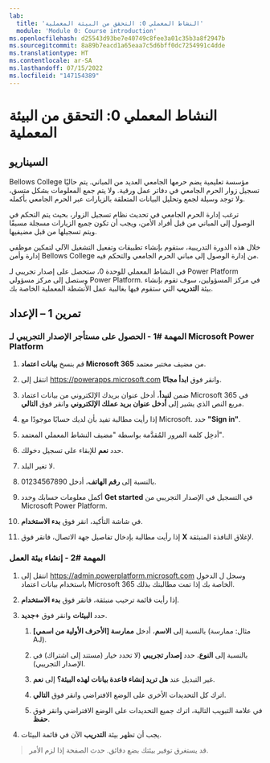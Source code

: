 ```yaml
---
lab:
  title: 'النشاط المعملي 0: التحقق من البيئة المعملية'
  module: 'Module 0: Course introduction'
ms.openlocfilehash: d25543d93be7e40749c8fee3a01c35b3a8f2947b
ms.sourcegitcommit: 8a89b7eacd1a65eaa7c5d6bff0dc7254991c4dde
ms.translationtype: HT
ms.contentlocale: ar-SA
ms.lasthandoff: 07/15/2022
ms.locfileid: "147154389"
---
```

# <a name="lab-0-validate-lab-environment"></a>النشاط المعملي 0: التحقق من البيئة المعملية

## <a name="scenario"></a>السيناريو

Bellows College مؤسسة تعليمية يضم حرمها الجامعي العديد من المباني. يتم حاليًا تسجيل زوار الحرم الجامعي في دفاتر عمل ورقية. ولا يتم جمع المعلومات بشكل متسق، ولا توجد وسيلة لجمع وتحليل البيانات المتعلقة بالزيارات عبر الحرم الجامعي بأكمله.

ترغب إدارة الحرم الجامعي في تحديث نظام تسجيل الزوار، بحيث يتم التحكم في الوصول إلى المباني من قبل أفراد الأمن، ويجب أن تكون جميع الزيارات مسجلة مسبقًا ويتم تسجيلها من قبل مضيفيها.

خلال هذه الدورة التدريبية، ستقوم بإنشاء تطبيقات وتفعيل التشغيل الآلي لتمكين موظفي إدارة وأمن Bellows College من إدارة الوصول إلى مباني الحرم الجامعي والتحكم فيه.

في النشاط المعملي للوحدة 0، ستحصل على إصدار تجريبي لـ Power Platform وستصل إلى مركز مسؤولي Power Platform. في مركز المسؤولين، سوف تقوم بإنشاء بيئة **التدريب** التي ستقوم فيها بغالبية عمل الأنشطة المعملية الخاصة بك.

## <a name="exercise-1--setup"></a>تمرين 1 – الإعداد

### <a name="task-1---acquire-your-microsoft-power-platform-trial-tenant"></a>المهمة \#1 - الحصول على مستأجر الإصدار التجريبي لـ Microsoft Power Platform

1. قم بنسخ **بيانات اعتماد Microsoft 365** من مضيف مختبر معتمد.

1. انتقل إلى <https://powerapps.microsoft.com> وانقر فوق **ابدأ مجانًا**.

1. ضمن **لنبدأ**، أدخل عنوان بريدك الإلكتروني من بيانات اعتماد Microsoft 365 في مربع النص الذي يشير إلى **أدخل عنوان بريد عملك الإلكتروني** وانقر فوق **التالي**.

1. إذا رأيت مطالبة تفيد بأن لديك حسابًا موجودًا مع Microsoft. حدد **"Sign in"**.

1. أدخِل كلمة المرور المُقدَّمة بواسطة "مضيف النشاط المعملي المعتمد".

1. حدد **نعم** للإبقاء على تسجيل دخولك.

1. لا تغير البلد.

1. بالنسبة إلى **رقم الهاتف**، أدخل 01234567890.

1. أكمل معلومات حسابك وحدد **Get started** في التسجيل في الإصدار التجريبي من Microsoft Power Platform.

1. في شاشة التأكيد، انقر فوق **بدء الاستخدام**.

1. إذا رأيت مطالبة بإدخال تفاصيل جهة الاتصال، فانقر فوق **X** لإغلاق النافذة المنبثقة.

### <a name="task-2--create-environment"></a>المهمة \#2 - إنشاء بيئة العمل

1. انتقل إلى <https://admin.powerplatform.microsoft.com> وسجل ل الدخول باستخدام بيانات اعتماد Microsoft 365 الخاصة بك إذا تمت مطالبتك بذلك.

1. إذا رأيت قائمة ترحيب منبثقة، فانقر فوق **بدء الاستخدام**.

1. حدد **البيئات** وانقر فوق **+جديد**.

    1. بالنسبة إلى **الاسم**، أدخل **ممارسة [الأحرف الأولية من اسمي]** (مثال: ممارسة AJ).

    1. بالنسبة إلى **النوع**، حدد **إصدار تجريبي** (لا تحدد خيار (مستند إلى اشتراك) في الإصدار التجريبي).

    1. غير التبديل عند **هل تريد إنشاء قاعدة بيانات لهذه البيئة؟** إلى **نعم**.

    1. اترك كل التحديدات الأخرى على الوضع الافتراضي وانقر فوق **التالي**.

    1. في علامة التبويب التالية، اترك جميع التحديدات على الوضع الافتراضي وانقر فوق **حفظ**.

1. يجب أن تظهر بيئة **التدريب** الآن في قائمة البيئات.

> قد يستغرق توفير بيئتك بضع دقائق. حدث الصفحة إذا لزم الأمر.
